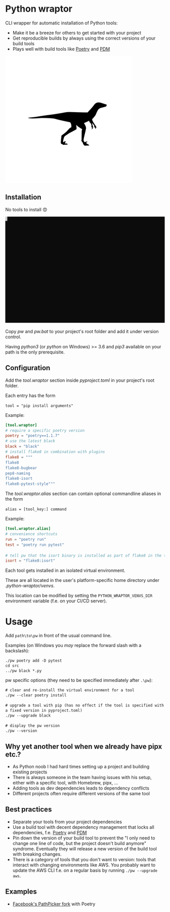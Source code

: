 # Python wraptor

CLI wrapper for automatic installation of Python tools:
* Make it be a breeze for others to get started with your project
* Get reproducible builds by always using the correct versions of your build tools
* Plays well with build tools like [Poetry](https://python-poetry.org/) and [PDM](https://pdm.fming.dev/)

![velociraptor](docs/velociraptor.png)

## Installation
No tools to install 😍

![Cast](./docs/poetry-build-cast.svg)

Copy _pw_ and _pw.bat_ to your project's root folder and add it under version control.

Having _python3_ (or _python_ on Windows) >= 3.6 and _pip3_ available on your path is the only prerequisite.

## Configuration
Add the _tool.wraptor_ section inside _pyproject.toml_ in your project's root folder.

Each entry has the form 

`tool = "pip install arguments"`

Example:
```toml
[tool.wraptor]
# require a specific poetry version
poetry = "poetry==1.1.7"
# use the latest black
black = "black"
# install flake8 in combination with plugins
flake8 = """
flake8
flake8-bugbear
pep8-naming
flake8-isort
flake8-pytest-style"""
```

The _tool.wraptor.alias_ section can contain optional commandline aliases in the form

`alias = [tool_key:] command`

Example:
```toml
[tool.wraptor.alias]
# convenience shortcuts
run = "poetry run"
test = "poetry run pytest"

# tell pw that the isort binary is installed as part of flake8 in the tool.wraptor section
isort = "flake8:isort"
```

Each tool gets installed in an isolated virtual environment.

These are all located in the user's platform-specific home directory under _.python-wraptor/venvs_.

This location can be modified by setting the `PYTHON_WRAPTOR_VENVS_DIR` environment variable (f.e. on your CI/CD server).

# Usage
Add `path\to\pw` in front of the usual command line.

Examples (on Windows you _may_ replace the forward slash with a backslash):
```shell
./pw poetry add -D pytest
cd src
../pw black *.py
```
pw specific options (they need to be specified immediately after `.\pw`):
```shell
# clear and re-install the virtual environment for a tool
./pw --clear poetry install

# upgrade a tool with pip (has no effect if the tool is specified with a fixed version in pyproject.toml)
./pw --upgrade black

# display the pw version
./pw --version
```

## Why yet another tool when we already have pipx etc.?
* As Python noob I had hard times setting up a project and building existing projects
* There is always someone in the team having issues with his setup, either with a specific tool, with Homebrew, pipx, ...
* Adding tools as dev dependencies leads to dependency conflicts
* Different projects often require different versions of the same tool

## Best practices
* Separate your tools from your project dependencies
* Use a build tool with decent dependency management that locks all dependencies, 
  f.e. [Poetry](https://python-poetry.org/) and [PDM](https://pdm.fming.dev/)
* Pin down the version of your build tool to prevent the
 "I only need to change one line of code, but the project doesn't build anymore" syndrome.
 Eventually they will release a new version of the build tool with breaking changes.
* There is a category of tools that you don't want to version: tools that interact with changing environments
  like AWS. You probably want to update the AWS CLI f.e. on a regular basis by running `./pw --upgrade aws`.

## Examples
* [Facebook's PathPicker fork](https://github.com/houbie/PathPicker) with Poetry
